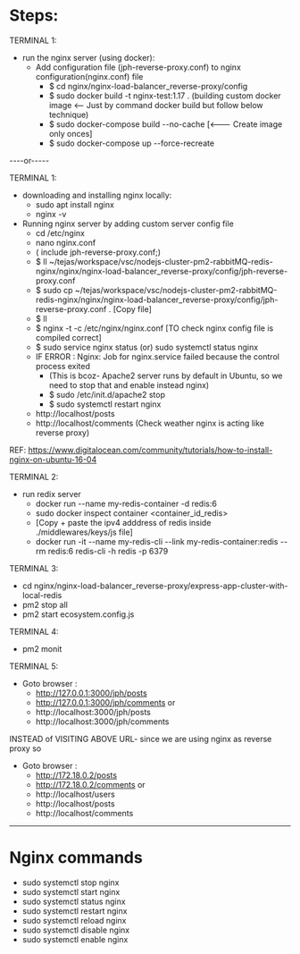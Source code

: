# Steps:

TERMINAL 1:

- run the nginx server (using docker):
  - Add configuration file (jph-reverse-proxy.conf) to nginx configuration(nginx.conf) file
    - \$ cd nginx/nginx-load-balancer_reverse-proxy/config
    - \$ sudo docker build -t nginx-test:1.17 . (building custom docker image <-- Just by command docker build but follow below technique)
    - \$ sudo docker-compose build --no-cache [<--- Create image only onces]
    - \$ sudo docker-compose up --force-recreate

----or-----

TERMINAL 1:

- downloading and installing nginx locally:
  - sudo apt install nginx
  - nginx -v
- Running nginx server by adding custom server config file
  - cd /etc/nginx
  - nano nginx.conf
  - ( include jph-reverse-proxy.conf;)
  - \$ ll ~/tejas/workspace/vsc/nodejs-cluster-pm2-rabbitMQ-redis-nginx/nginx/nginx-load-balancer_reverse-proxy/config/jph-reverse-proxy.conf
  - \$ sudo cp ~/tejas/workspace/vsc/nodejs-cluster-pm2-rabbitMQ-redis-nginx/nginx/nginx-load-balancer_reverse-proxy/config/jph-reverse-proxy.conf . [Copy file]
  - \$ ll
  - \$ nginx -t -c /etc/nginx/nginx.conf [TO check nginx config file is compiled correct]
  - \$ sudo service nginx status (or) sudo systemctl status nginx
  - IF ERROR : Nginx: Job for nginx.service failed because the control process exited
    - (This is bcoz- Apache2 server runs by default in Ubuntu, so we need to stop that and enable instead nginx)
    - \$ sudo /etc/init.d/apache2 stop
    - \$ sudo systemctl restart nginx
  - http://localhost/posts
  - http://localhost/comments (Check weather nginx is acting like reverse proxy)

REF:
https://www.digitalocean.com/community/tutorials/how-to-install-nginx-on-ubuntu-16-04

TERMINAL 2:

- run redix server
  - docker run --name my-redis-container -d redis:6
  - sudo docker inspect container <container_id_redis>
  - [Copy + paste the ipv4 adddress of redis inside ./middlewares/keys/js file]
  - docker run -it --name my-redis-cli --link my-redis-container:redis --rm redis:6 redis-cli -h redis -p 6379

TERMINAL 3:

- cd nginx/nginx-load-balancer_reverse-proxy/express-app-cluster-with-local-redis
- pm2 stop all
- pm2 start ecosystem.config.js

TERMINAL 4:

- pm2 monit

TERMINAL 5:

- Goto browser :
  - http://127.0.0.1:3000/jph/posts
  - http://127.0.0.1:3000/jph/comments
    or
  - http://localhost:3000/jph/posts
  - http://localhost:3000/jph/comments

INSTEAD of VISITING ABOVE URL- since we are using nginx as reverse proxy so

- Goto browser :
  - http://172.18.0.2/posts
  - http://172.18.0.2/comments
    or
  - http://localhost/users
  - http://localhost/posts
  - http://localhost/comments

---

# Nginx commands

- sudo systemctl stop nginx
- sudo systemctl start nginx
- sudo systemctl status nginx
- sudo systemctl restart nginx
- sudo systemctl reload nginx
- sudo systemctl disable nginx
- sudo systemctl enable nginx
